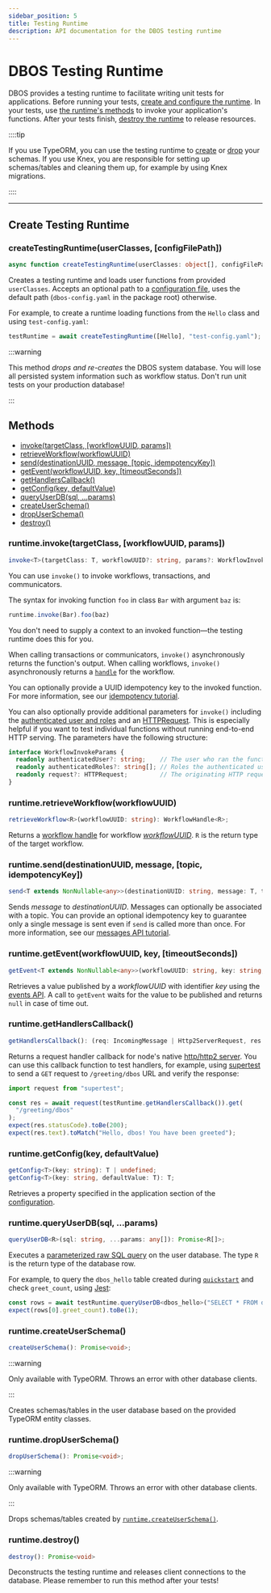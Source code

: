 ```yaml
---
sidebar_position: 5
title: Testing Runtime
description: API documentation for the DBOS testing runtime
---
```


# DBOS Testing Runtime

DBOS provides a testing runtime to facilitate writing unit tests for applications.
Before running your tests, [create and configure the runtime](#create-testing-runtime).
In your tests, use [the runtime's methods](#methods) to invoke your application's functions.
After your tests finish, [destroy the runtime](#runtimedestroy) to release resources.

::::tip

If you use TypeORM, you can use the testing runtime to [create](#runtimecreateuserschema) or [drop](#runtimedropuserschema) your schemas.
If you use Knex, you are responsible for setting up schemas/tables and cleaning them up, for example by using Knex migrations.

::::

---

## Create Testing Runtime

### createTestingRuntime(userClasses, \[configFilePath\])
```typescript
async function createTestingRuntime(userClasses: object[], configFilePath: string = dbosConfigFilePath): Promise<TestingRuntime>
```

Creates a testing runtime and loads user functions from provided `userClasses`.
Accepts an optional path to a [configuration file](./configuration.md), uses the default path (`dbos-config.yaml` in the package root) otherwise.

For example, to create a runtime loading functions from the `Hello` class and using `test-config.yaml`:
```typescript
testRuntime = await createTestingRuntime([Hello], "test-config.yaml");
```

:::warning

This method *drops and re-creates* the DBOS system database. You will lose all persisted system information such as workflow status. Don't run unit tests on your production database!

:::

## Methods
- [invoke(targetClass, \[workflowUUID, params\])](#runtimeinvoketargetclass-workflowuuid-params)
- [retrieveWorkflow(workflowUUID)](#runtimeretrieveworkflowworkflowuuid)
- [send(destinationUUID, message, \[topic, idempotencyKey\])](#runtimesenddestinationuuid-message-topic-idempotencykey)
- [getEvent(workflowUUID, key, \[timeoutSeconds\])](#runtimegeteventworkflowuuid-key-timeoutseconds)
- [getHandlersCallback()](#runtimegethandlerscallback)
- [getConfig(key, defaultValue)](#runtimegetconfigkey-defaultvalue)
- [queryUserDB(sql, ...params)](#runtimequeryuserdbsql-params)
- [createUserSchema()](#runtimecreateuserschema)
- [dropUserSchema()](#runtimedropuserschema)
- [destroy()](#runtimedestroy)

### runtime.invoke(targetClass, \[workflowUUID, params\])
```typescript
invoke<T>(targetClass: T, workflowUUID?: string, params?: WorkflowInvokeParams): InvokeFuncs<T>
```

You can use `invoke()` to invoke workflows, transactions, and communicators.

The syntax for invoking function `foo` in class `Bar` with argument `baz` is:

```typescript
runtime.invoke(Bar).foo(baz)
```

You don't need to supply a context to an invoked function&#8212;the testing runtime does this for you.

When calling transactions or communicators, `invoke()` asynchronously returns the function's output.
When calling workflows, `invoke()` asynchronously returns a [`handle`](./workflow-handles) for the workflow.

You can optionally provide a UUID idempotency key to the invoked function.
For more information, see our [idempotency tutorial](../tutorials/idempotency-tutorial.md).

You can also optionally provide additional parameters for `invoke()` including the [authenticated user and roles](../tutorials/authentication-authorization.md) and an [HTTPRequest](./contexts.md#ctxtrequest). This is especially helpful if you want to test individual functions without running end-to-end HTTP serving. The parameters have the following structure:

```typescript
interface WorkflowInvokeParams {
  readonly authenticatedUser?: string;    // The user who ran the function.
  readonly authenticatedRoles?: string[]; // Roles the authenticated user has.
  readonly request?: HTTPRequest;         // The originating HTTP request.
}
```

### runtime.retrieveWorkflow(workflowUUID)

```typescript
retrieveWorkflow<R>(workflowUUID: string): WorkflowHandle<R>;
```

Returns a [workflow handle](./workflow-handles.md) for workflow [_workflowUUID_](../tutorials/workflow-tutorial#workflow-identity).
`R` is the return type of the target workflow.

### runtime.send(destinationUUID, message, \[topic, idempotencyKey\])

```typescript
send<T extends NonNullable<any>>(destinationUUID: string, message: T, topic?: string, idempotencyKey?: string): Promise<void>;
```

Sends _message_ to _destinationUUID_.
Messages can optionally be associated with a topic.
You can provide an optional idempotency key to guarantee only a single message is sent even if `send` is called more than once.
For more information, see our [messages API tutorial](../tutorials/workflow-communication-tutorial#messages-api).

### runtime.getEvent(workflowUUID, key, \[timeoutSeconds\])

```typescript
getEvent<T extends NonNullable<any>>(workflowUUID: string, key: string, timeoutSeconds?: number): Promise<T | null>;
```

Retrieves a value published by a _workflowUUID_ with identifier _key_ using the [events API](../tutorials/workflow-communication-tutorial#events-api).
A call to `getEvent` waits for the value to be published and returns `null` in case of time out.

### runtime.getHandlersCallback()

```typescript
getHandlersCallback(): (req: IncomingMessage | Http2ServerRequest, res: ServerResponse | Http2ServerResponse) => Promise<void>;
```

Returns a request handler callback for node's native [http/http2 server](https://nodejs.org/api/http.html#httpcreateserveroptions-requestlistener).
You can use this callback function to test handlers, for example, using [supertest](https://www.npmjs.com/package/supertest) to send a `GET` request to `/greeting/dbos` URL and verify the response:
```typescript
import request from "supertest";

const res = await request(testRuntime.getHandlersCallback()).get(
  "/greeting/dbos"
);
expect(res.statusCode).toBe(200);
expect(res.text).toMatch("Hello, dbos! You have been greeted");
```

### runtime.getConfig(key, defaultValue)

```typescript
getConfig<T>(key: string): T | undefined;
getConfig<T>(key: string, defaultValue: T): T;
```

Retrieves a property specified in the application section of the [configuration](./configuration.md#application).

### runtime.queryUserDB(sql, ...params)

```typescript
queryUserDB<R>(sql: string, ...params: any[]): Promise<R[]>;
```

Executes a [parameterized raw SQL query](https://node-postgres.com/features/queries#parameterized-query) on the user database.
The type `R` is the return type of the database row.

For example, to query the `dbos_hello` table created during [`quickstart`](../getting-started/quickstart.md) and check `greet_count`, using [Jest](https://jestjs.io/):
```typescript
const rows = await testRuntime.queryUserDB<dbos_hello>("SELECT * FROM dbos_hello WHERE name=$1", "dbos");
expect(rows[0].greet_count).toBe(1);
```

### runtime.createUserSchema()

```typescript
createUserSchema(): Promise<void>;
```

:::warning

Only available with TypeORM. Throws an error with other database clients.

:::

Creates schemas/tables in the user database based on the provided TypeORM entity classes.

### runtime.dropUserSchema()

```typescript
dropUserSchema(): Promise<void>;
```

:::warning

Only available with TypeORM. Throws an error with other database clients.

:::

Drops schemas/tables created by [`runtime.createUserSchema()`](#runtimecreateuserschema).

### runtime.destroy()

```typescript
destroy(): Promise<void>
```

Deconstructs the testing runtime and releases client connections to the database.
Please remember to run this method after your tests!

